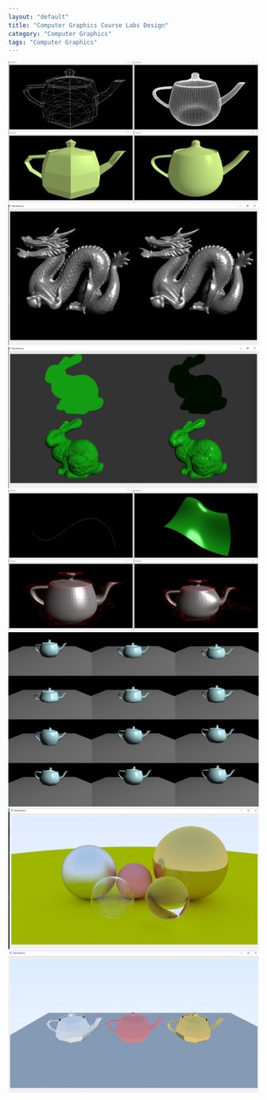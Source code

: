 ```yaml
---
layout: "default"
title: "Computer Graphics Course Labs Design"
category: "Computer Graphics"
tags: "Computer Graphics"
---
```


![](/assets/imgs/Resume-Appendix/CG/3.png)
![](/assets/imgs/Resume-Appendix/CG/4-normal.png)
![](/assets/imgs/Resume-Appendix/CG/4-phonglight.png)
![](/assets/imgs/Resume-Appendix/CG/5.png)
![](/assets/imgs/Resume-Appendix/CG/7.png)
![](/assets/imgs/Resume-Appendix/CG/8-raytracing.png)
![](/assets/imgs/Resume-Appendix/CG/8-raytracing-mesh.png)
